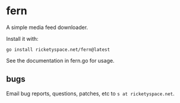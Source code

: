 # fern

A simple media feed downloader.

Install it with:

```
go install ricketyspace.net/fern@latest
```

See the documentation in fern.go for usage.

## bugs

Email bug reports, questions, patches, etc to `s at ricketyspace.net`.
